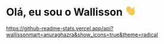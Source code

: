 
<h1>Olá, eu sou o Wallisson <img  src="https://raw.githubusercontent.com/ABSphreak/ABSphreak/master/gifs/Hi.gif" width="30px"></h1>

https://github-readme-stats.vercel.app/api?wallissonmart=anuraghazra&show_icons=true&theme=radical
